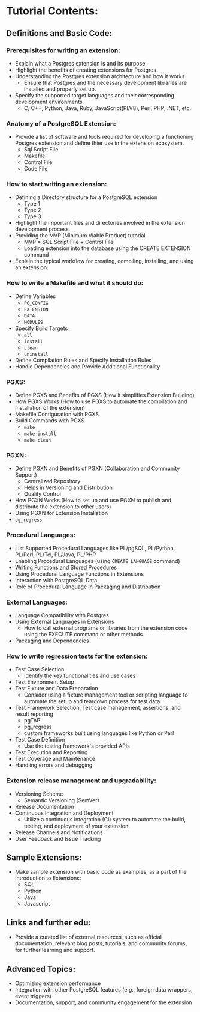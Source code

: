 # Tutorial Contents: 

## Definitions and Basic Code:
### Prerequisites for writing an extension:
- Explain what a Postgres extension is and its purpose.
- Highlight the benefits of creating extensions for Postgres
- Understanding the Postgres extension architecture and how it works
  - Ensure that Postgres and the necessary development libraries are installed and properly set up.
- Specify the supported target languages and their corresponding development environments.
  - C, C++, Python, Java, Ruby, JavaScript(PLV8), Perl, PHP, .NET, etc.

### Anatomy of a PostgreSQL Extension:
- Provide a list of software and tools required for developing a functioning Postgres extension and define thier use in the extension ecosystem.
  - Sql Script File
  - Makefile
  - Control File
  - Code File

### How to start writing an extension:
- Defining a Directory structure for a PostgreSQL extension
  - Type 1
  - Type 2
  - Type 3
- Highlight the important files and directories involved in the extension development process.
- Providing the MVP (Minimum Viable Product) tutorial
  - MVP = SQL Script File + Control File
  - Loading extension into the database using the CREATE EXTENSION command
- Explain the typical workflow for creating, compiling, installing, and using an extension.

### How to write a Makefile and what it should do:
- Define Variables
  - `PG_CONFIG`
  - `EXTENSION`
  - `DATA`
  - `MODULES`
- Specify Build Targets
  - `all`
  - `install`
  - `clean`
  - `uninstall`
- Define Compilation Rules and Specify Installation Rules
- Handle Dependencies and Provide Additional Functionality

### PGXS:
- Define PGXS and Benefits of PGXS (How it simplifies Extension Building)
- How PGXS Works (How to use PGXS to automate the compilation and installation of the extension)
- Makefile Configuration with PGXS
- Build Commands with PGXS
  - `make`
  - `make install`
  - `make clean`

### PGXN:
- Define PGXN and Benefits of PGXN (Collaboration and Community Support)
  - Centralized Repository
  - Helps in Versioning and Distribution
  - Quality Control
- How PGXN Works (How to set up and use PGXN to publish and distribute the extension to other users)
- Using PGXN for Extension Installation
- `pg_regress`

### Procedural Languages:
- List Supported Procedural Languages like PL/pgSQL, PL/Python, PL/Perl, PL/Tcl, PL/Java, PL/PHP
- Enabling Procedural Languages (using `CREATE LANGUAGE` command)
- Writing Functions and Stored Procedures
- Using Procedural Language Functions in Extensions
- Interaction with PostgreSQL Data
- Role of Procedural Language in Packaging and Distribution

### External Languages:
- Language Compatibility with Postgres
- Using External Languages in Extensions
  - How to call external programs or libraries from the extension code using the EXECUTE command or other methods
- Packaging and Dependencies

### How to write regression tests for the extension:
- Test Case Selection
  - Identify the key functionalities and use cases
- Test Environment Setup
- Test Fixture and Data Preparation
  - Consider using a fixture management tool or scripting language to automate the setup and teardown process for test data.
- Test Framework Selection: Test case management, assertions, and result reporting
  - pgTAP
  - pg_regress
  - custom frameworks built using languages like Python or Perl
- Test Case Definition
  - Use the testing framework's provided APIs
- Test Execution and Reporting
- Test Coverage and Maintenance
- Handling errors and debugging

### Extension release management and upgradability:
- Versioning Scheme 
  -  Semantic Versioning (SemVer)
- Release Documentation
- Continuous Integration and Deployment
  - Utilize a continuous integration (CI) system to automate the build, testing, and deployment of your extension.
- Release Channels and Notifications
- User Feedback and Issue Tracking

## Sample Extensions:
- Make sample extension with basic code as examples, as a part of the introduction to Extensions:
  - SQL
  - Python
  - Java
  - Javascript

## Links and further edu:
- Provide a curated list of external resources, such as official documentation, relevant blog posts, tutorials, and community forums, for further learning and support.

## Advanced Topics:
- Optimizing extension performance
- Integration with other PostgreSQL features (e.g., foreign data wrappers, event triggers)
- Documentation, support, and community engagement for the extension
